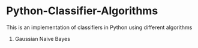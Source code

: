 # Python-Classifier-Algorithms
This is an implementation of classifiers in Python using different algorithms
1. Gaussian Naive Bayes
